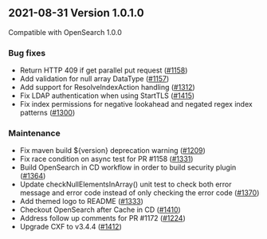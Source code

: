 ## 2021-08-31 Version 1.0.1.0

Compatible with OpenSearch 1.0.0

### Bug fixes

* Return HTTP 409 if get parallel put request ([#1158](https://github.com/opensearch-project/security/pull/1158))
* Add validation for null array DataType ([#1157](https://github.com/opensearch-project/security/pull/1157))
* Add support for ResolveIndexAction handling ([#1312](https://github.com/opensearch-project/security/pull/1312))
* Fix LDAP authentication when using StartTLS ([#1415](https://github.com/opensearch-project/security/pull/1415))
* Fix index permissions for negative lookahead and negated regex index patterns ([#1300](https://github.com/opensearch-project/security/pull/1300))

### Maintenance

* Fix maven build ${version} deprecation warning ([#1209](https://github.com/opensearch-project/security/pull/1209))
* Fix race condition on async test for PR #1158 ([#1331](https://github.com/opensearch-project/security/pull/1331))
* Build OpenSearch in CD workflow in order to build security plugin ([#1364](https://github.com/opensearch-project/security/pull/1364))
* Update checkNullElementsInArray() unit test to check both error message and error code instead of only checking the error code ([#1370](https://github.com/opensearch-project/security/pull/1370))
* Add themed logo to README ([#1333](https://github.com/opensearch-project/security/pull/1333))
* Checkout OpenSearch after Cache in CD ([#1410](https://github.com/opensearch-project/security/pull/1410))
* Address follow up comments for PR #1172 ([#1224](https://github.com/opensearch-project/security/pull/1224))
* Upgrade CXF to v3.4.4 ([#1412](https://github.com/opensearch-project/security/pull/1412))

